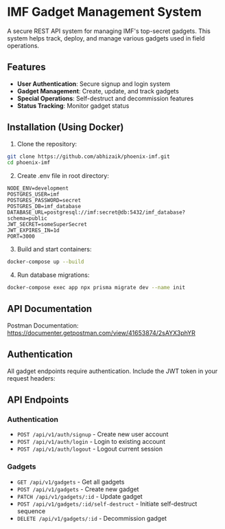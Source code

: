 # IMF Gadget Management System

A secure REST API system for managing IMF's top-secret gadgets. This system helps track, deploy, and manage various gadgets used in field operations.

## Features

- **User Authentication**: Secure signup and login system
- **Gadget Management**: Create, update, and track gadgets
- **Special Operations**: Self-destruct and decommission features
- **Status Tracking**: Monitor gadget status

## Installation (Using Docker)

1. Clone the repository:
```bash
git clone https://github.com/abhizaik/phoenix-imf.git
cd phoenix-imf
```

2. Create .env file in root directory:
```env
NODE_ENV=development
POSTGRES_USER=imf
POSTGRES_PASSWORD=secret
POSTGRES_DB=imf_database
DATABASE_URL=postgresql://imf:secret@db:5432/imf_database?schema=public
JWT_SECRET=someSuperSecret
JWT_EXPIRES_IN=1d
PORT=3000
```

3. Build and start containers:
```bash
docker-compose up --build
```

4. Run database migrations:
```bash
docker-compose exec app npx prisma migrate dev --name init
```


## API Documentation

Postman Documentation: https://documenter.getpostman.com/view/41653874/2sAYX3phYR

## Authentication

All gadget endpoints require authentication. Include the JWT token in your request headers:

## API Endpoints

### Authentication
- `POST /api/v1/auth/signup` - Create new user account
- `POST /api/v1/auth/login` - Login to existing account
- `POST /api/v1/auth/logout` - Logout current session

### Gadgets
- `GET /api/v1/gadgets` - Get all gadgets
- `POST /api/v1/gadgets` - Create new gadget
- `PATCH /api/v1/gadgets/:id` - Update gadget
- `POST /api/v1/gadgets/:id/self-destruct` - Initiate self-destruct sequence
- `DELETE /api/v1/gadgets/:id` - Decommission gadget




